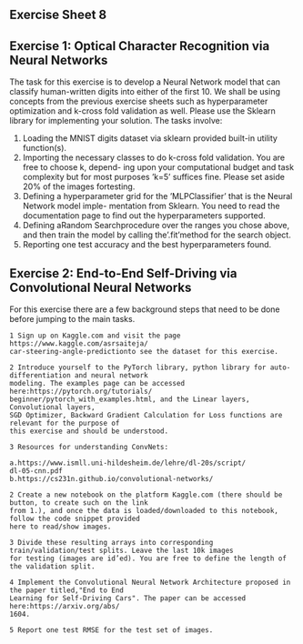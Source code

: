 
## Exercise Sheet 8

## Exercise 1: Optical Character Recognition via Neural Networks 

The task for this exercise is to develop a Neural Network model that can classify human-written digits into
either of the first 10. We shall be using concepts from the previous exercise sheets such as hyperparameter
optimization and k-cross fold validation as well. Please use the Sklearn library for implementing your
solution. The tasks involve:

1. Loading the MNIST digits dataset via sklearn provided built-in utility function(s).
2. Importing the necessary classes to do k-cross fold validation. You are free to choose k, depend-
    ing upon your computational budget and task complexity but for most purposes ’k=5’ suffices fine.
    Please set aside 20% of the images fortesting.
3. Defining a hyperparameter grid for the ’MLPClassifier’ that is the Neural Network model imple-
    mentation from Sklearn. You need to read the documentation page to find out the hyperparameters
    supported.
4. Defining aRandom Searchprocedure over the ranges you chose above, and then train the model by
    calling the’.fit’method for the search object.
5. Reporting one test accuracy and the best hyperparameters found.


## Exercise 2: End-to-End Self-Driving via Convolutional Neural Networks

For this exercise there are a few background steps that need to be done before jumping to the main tasks.

```
1 Sign up on Kaggle.com and visit the page https://www.kaggle.com/asrsaiteja/
car-steering-angle-predictionto see the dataset for this exercise.
```
```
2 Introduce yourself to the PyTorch library, python library for auto-differentiation and neural network
modeling. The examples page can be accessed here:https://pytorch.org/tutorials/
beginner/pytorch_with_examples.html, and the Linear layers, Convolutional layers,
SGD Optimizer, Backward Gradient Calculation for Loss functions are relevant for the purpose of
this exercise and should be understood.
```
```
3 Resources for understanding ConvNets:
```
```
a.https://www.ismll.uni-hildesheim.de/lehre/dl-20s/script/
dl-05-cnn.pdf
b.https://cs231n.github.io/convolutional-networks/
```
```
2 Create a new notebook on the platform Kaggle.com (there should be button, to create such on the link
from 1.), and once the data is loaded/downloaded to this notebook, follow the code snippet provided
here to read/show images.
```
```
3 Divide these resulting arrays into corresponding train/validation/test splits. Leave the last 10k images
for testing (images are id’ed). You are free to define the length of the validation split.
```
```
4 Implement the Convolutional Neural Network Architecture proposed in the paper titled,"End to End
Learning for Self-Driving Cars". The paper can be accessed here:https://arxiv.org/abs/
1604.
```
```
5 Report one test RMSE for the test set of images.
```


